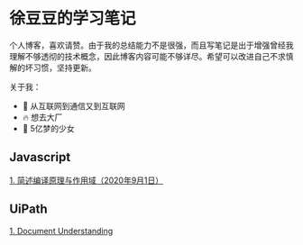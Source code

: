 # 徐豆豆的学习笔记

个人博客，喜欢请赞。由于我的总结能力不是很强，而且写笔记是出于增强曾经我理解不够透彻的技术概念，因此博客内容可能不够详尽。希望可以改进自己不求慎解的坏习惯，坚持更新。

关于我：
* :ribbon: 从互联网到通信又到互联网
* :fire: 想去大厂
* :purple_heart: 5亿梦的少女


## Javascript
[1. 简述编译原理与作用域（2020年9月1日）](https://github.com/TastySummer/blog/issues/1)

## UiPath
[1. Document Understanding](https://github.com/TastySummer/blog/issues/2)

